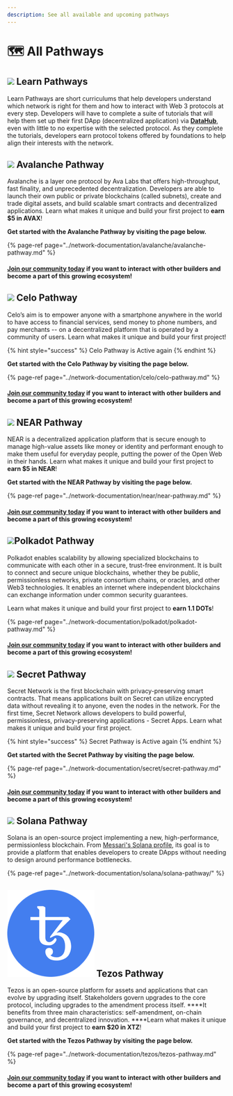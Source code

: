```yaml
---
description: See all available and upcoming pathways
---
```


# 🗺 All Pathways

## ![](../.gitbook/assets/vhhp1wl4_400x400-1-.jpg) Learn Pathways

Learn Pathways are short curriculums that help developers understand which network is right for them and how to interact with Web 3 protocols at every step. Developers will have to complete a suite of tutorials that will help them set up their first DApp \(decentralized application\) via [**DataHub**](https://datahub.figment.io/sign_up), even with little to no expertise with the selected protocol. As they complete the tutorials, developers earn protocol tokens offered by foundations to help align their interests with the network. 

## ![](../.gitbook/assets/avalanche_token_round-300x300.png) Avalanche Pathway

Avalanche is a layer one protocol by Ava Labs that offers high-throughput, fast finality, and unprecedented decentralization. Developers are able to launch their own public or private blockchains \(called subnets\), create and trade digital assets, and build scalable smart contracts and decentralized applications. Learn what makes it unique and build your first project to **earn $5 in AVAX**!

**Get started with the Avalanche Pathway by visiting the page below.** 

{% page-ref page="../network-documentation/avalanche/avalanche-pathway.md" %}

#### [Join our community today](https://discord.gg/fszyM7K) if you want to interact with other builders and become a part of this growing ecosystem! 

## ![](../.gitbook/assets/37552875%20%282%29%20%282%29%20%282%29%20%282%29%20%282%29%20%282%29%20%282%29%20%282%29%20%282%29%20%282%29%20%282%29%20%282%29%20%282%29.png) Celo Pathway

Celo’s aim is to empower anyone with a smartphone anywhere in the world to have access to financial services, send money to phone numbers, and pay merchants -- on a decentralized platform that is operated by a community of users. Learn what makes it unique and build your first project! 

{% hint style="success" %}
Celo Pathway is Active again
{% endhint %}

**Get started with the Celo Pathway by visiting the page below.** 

{% page-ref page="../network-documentation/celo/celo-pathway.md" %}

#### [Join our community today](https://discord.gg/fszyM7K) if you want to interact with other builders and become a part of this growing ecosystem! 

## ![](../.gitbook/assets/tnear_icon_1.png) NEAR Pathway 

NEAR is a decentralized application platform that is secure enough to manage high-value assets like money or identity and performant enough to make them useful for everyday people, putting the power of the Open Web in their hands. Learn what makes it unique and build your first project to **earn $5 in NEAR**!

**Get started with the NEAR Pathway by visiting the page below.** 

{% page-ref page="../network-documentation/near/near-pathway.md" %}

#### [Join our community today](https://discord.gg/fszyM7K) if you want to interact with other builders and become a part of this growing ecosystem! 

## ![](../.gitbook/assets/4129.png)Polkadot Pathway

Polkadot enables scalability by allowing specialized blockchains to communicate with each other in a secure, trust-free environment. It is built to connect and secure unique blockchains, whether they be public, permissionless networks, private consortium chains, or oracles, and other Web3 technologies. It enables an internet where independent blockchains can exchange information under common security guarantees.

Learn what makes it unique and build your first project to **earn 1.1 DOTs**!

{% page-ref page="../network-documentation/polkadot/polkadot-pathway.md" %}

#### [Join our community today](https://discord.gg/fszyM7K) if you want to interact with other builders and become a part of this growing ecosystem! 

## ![](../.gitbook/assets/logo1.png) Secret Pathway

Secret Network is the first blockchain with privacy-preserving smart contracts. That means applications built on Secret can utilize encrypted data without revealing it to anyone, even the nodes in the network. For the first time, Secret Network allows developers to build powerful, permissionless, privacy-preserving applications - Secret Apps. Learn what makes it unique and build your first project.

{% hint style="success" %}
Secret Pathway is Active again
{% endhint %}

**Get started with the Secret Pathway by visiting the page below.** 

{% page-ref page="../network-documentation/secret/secret-pathway.md" %}

#### [Join our community today](https://discord.gg/fszyM7K) if you want to interact with other builders and become a part of this growing ecosystem! 

## ![](https://firebasestorage.googleapis.com/v0/b/gitbook-28427.appspot.com/o/assets%2F-MIVL6JKxnpiaciltfue%2F-Mc7lO7pzgced15e8VAT%2F-Mc7oUrVGuPMh2VaczUw%2Fsolana.png?alt=media&token=899b8cc1-d310-46ee-947a-c4c818c337ac) Solana Pathway <a id="solana-pathway"></a>

Solana is an open-source project implementing a new, high-performance, permissionless blockchain. From [Messari's Solana profile](https://messari.io/asset/solana/profile), its goal is to provide a platform that enables developers to create DApps without needing to design around performance bottlenecks.

{% page-ref page="../network-documentation/solana/solana-pathway/" %}

## ![](../.gitbook/assets/2011.png) Tezos Pathway 

Tezos is an open-source platform for assets and applications that can evolve by upgrading itself. Stakeholders govern upgrades to the core protocol, including upgrades to the amendment process itself. ****It benefits from three main characteristics: self-amendment, on-chain governance, and decentralized innovation. ****Learn what makes it unique and build your first project to **earn $20 in XTZ**!

**Get started with the Tezos Pathway by visiting the page below.** 

{% page-ref page="../network-documentation/tezos/tezos-pathway.md" %}

#### [Join our community today](https://discord.gg/fszyM7K) if you want to interact with other builders and become a part of this growing ecosystem! 

